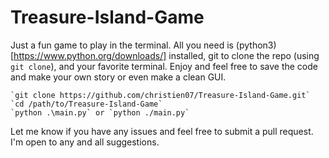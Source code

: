 # Treasure-Island-Game
Just a fun game to play in the terminal. All you need is (python3)[https://www.python.org/downloads/] installed, git to clone the repo (using `git clone`), and your favorite terminal. Enjoy and feel free to save the code and make your own story or even make a clean GUI.

```
`git clone https://github.com/christien07/Treasure-Island-Game.git`
`cd /path/to/Treasure-Island-Game`
`python .\main.py` or `python ./main.py`
```

Let me know if you have any issues and feel free to submit a pull request. I'm open to any and all suggestions.
